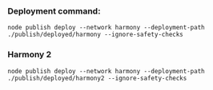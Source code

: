 ### Deployment command:
```shell
node publish deploy --network harmony --deployment-path ./publish/deployed/harmony --ignore-safety-checks
```

### Harmony 2
```shell
node publish deploy --network harmony --deployment-path ./publish/deployed/harmony2 --ignore-safety-checks
```
